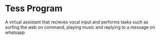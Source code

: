 # Tess Program
 A virtual assistant that recieves vocal input and performs tasks such as surfing the web on command, playing music and replying to a message on whatsapp
